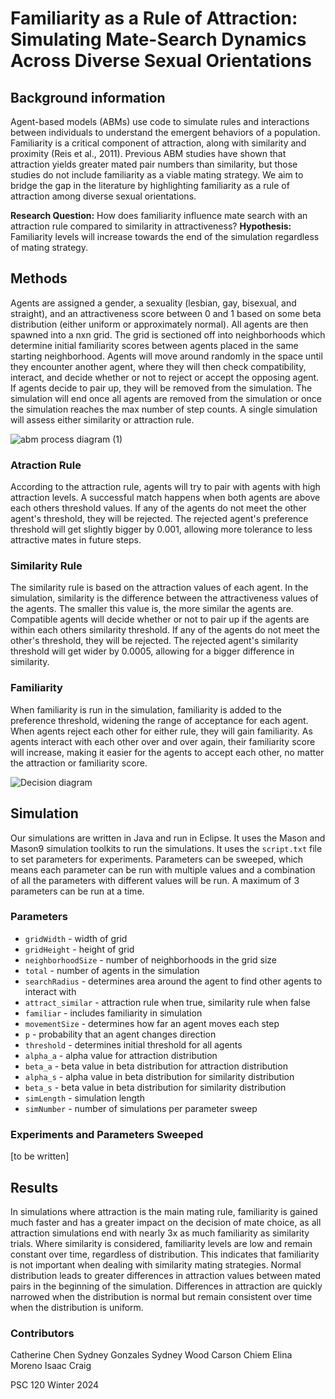 # Familiarity as a Rule of Attraction: Simulating Mate-Search Dynamics Across Diverse Sexual Orientations 

## Background information
Agent-based models (ABMs) use code to simulate rules and interactions between individuals to understand the emergent behaviors of a population. Familiarity is a critical component of attraction, along with similarity and proximity (Reis et al., 2011). Previous ABM studies have shown that attraction yields greater mated pair numbers than similarity, but those studies do not include familiarity as a viable mating strategy. We aim to bridge the gap in the literature by highlighting familiarity as a rule of attraction among diverse sexual orientations.

**Research Question:** How does familiarity influence mate search with an attraction rule compared to similarity in attractiveness?
**Hypothesis:** Familiarity levels will increase towards the end of the simulation regardless of mating strategy.

## Methods
Agents are assigned a gender, a sexuality (lesbian, gay, bisexual, and straight), and an attractiveness score between 0 and 1 based on some beta distribution (either uniform or approximately normal). All agents are then spawned into a nxn grid. The grid is sectioned off into neighborhoods which determine initial familiarity scores between agents placed in the same starting neighborhood. Agents will move around randomly in the space until they encounter another agent, where they will then check compatibility, interact, and decide whether or not to reject or accept the opposing agent. If agents decide to pair up, they will be removed from the simulation. The simulation will end once all agents are removed from the simulation or once the simulation reaches the max number of step counts. A single simulation will assess either similarity or attraction rule. 

![abm process diagram (1)](https://github.com/cath-chen/mate-choice-abm/assets/97262773/c868000a-5201-44e3-8ca2-0505db11904e)

### Atraction Rule
According to the attraction rule, agents will try to pair with agents with high attraction levels. A successful match happens when both agents are above each others threshold values. If any of the agents do not meet the other agent's threshold, they will be rejected. The rejected agent's preference threshold will get slightly bigger by 0.001, allowing more tolerance to less attractive mates in future steps. 

### Similarity Rule
The similarity rule is based on the attraction values of each agent. In the simulation, similarity is the difference between the attractiveness values of the agents. The smaller this value is, the more similar the agents are. Compatible agents will decide whether or not to pair up if the agents are within each others similarity threshold. If any of the agents do not meet the other's threshold, they will be rejected. The rejected agent's similarity threshold will get wider by 0.0005, allowing for a bigger difference in similarity. 

### Familiarity
When familiarity is run in the simulation, familiarity is added to the preference threshold, widening the range of acceptance for each agent. When agents reject each other for either rule, they will gain familiarity. As agents interact with each other over and over again, their familiarity score will increase, making it easier for the agents to accept each other, no matter the attraction or familiarity score. 

![Decision diagram](https://github.com/cath-chen/mate-choice-abm/assets/97262773/0fb73edd-d734-4847-b8fb-c49d93c1fec5)

## Simulation
Our simulations are written in Java and run in Eclipse. It uses the Mason and Mason9 simulation toolkits to run the simulations. It uses the `script.txt` file to set parameters for experiments. Parameters can be sweeped, which means each parameter can be run with multiple values and a combination of all the parameters with different values will be run. A maximum of 3 parameters can be run at a time.

### Parameters
- `gridWidth` - width of grid
- `gridHeight` - height of grid
- `neighborhoodSize` - number of neighborhoods in the grid size
- `total` - number of agents in the simulation
- `searchRadius` - determines area around the agent to find other agents to interact with
- `attract_similar` - attraction rule when true, similarity rule when false
- `familiar` - includes familiarity in simulation
- `movementSize` - determines how far an agent moves each step
- `p` - probability that an agent changes direction
- `threshold` - determines initial threshold for all agents
- `alpha_a` - alpha value for attraction distribution
- `beta_a` - beta value in beta distribution for attraction distribution
- `alpha_s` - alpha value in beta distribution for similarity distribution
- `beta_s` - beta value in beta distribution for similarity distribution
- `simLength` - simulation length
- `simNumber` - number of simulations per parameter sweep

### Experiments and Parameters Sweeped 
[to be written]

## Results
In simulations where attraction is the main mating rule, familiarity is gained much faster and has a greater impact on the decision of mate choice, as all attraction simulations end with nearly 3x as much familiarity as similarity trials. Where similarity is considered, familiarity levels are low and remain constant over time, regardless of distribution. This indicates that familiarity is not important when dealing with similarity mating strategies. Normal distribution leads to greater differences in attraction values between mated pairs in the beginning of the simulation. Differences in attraction are quickly narrowed when the distribution is normal but remain consistent over time when the distribution is uniform.

### Contributors
Catherine Chen
Sydney Gonzales
Sydney Wood
Carson Chiem
Elina Moreno
Isaac Craig

PSC 120 Winter 2024
